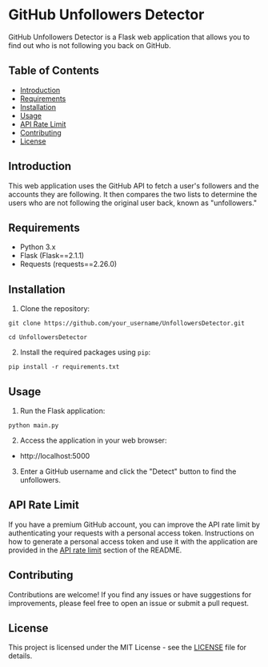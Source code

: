 # GitHub Unfollowers Detector

GitHub Unfollowers Detector is a Flask web application that allows you to find out who is not following you back on GitHub.

## Table of Contents
- [Introduction](#introduction)
- [Requirements](#requirements)
- [Installation](#installation)
- [Usage](#usage)
- [API Rate Limit](#api-rate-limit)
- [Contributing](#contributing)
- [License](#license)

## Introduction

This web application uses the GitHub API to fetch a user's followers and the accounts they are following. It then compares the two lists to determine the users who are not following the original user back, known as "unfollowers."

## Requirements

- Python 3.x
- Flask (Flask==2.1.1)
- Requests (requests==2.26.0)

## Installation

1. Clone the repository:

```git clone https://github.com/your_username/UnfollowersDetector.git```

```cd UnfollowersDetector```

2. Install the required packages using `pip`:

```pip install -r requirements.txt```


## Usage

1. Run the Flask application:

```python main.py```

2. Access the application in your web browser:
- http://localhost:5000


3. Enter a GitHub username and click the "Detect" button to find the unfollowers.

## API Rate Limit

If you have a premium GitHub account, you can improve the API rate limit by authenticating your requests with a personal access token. Instructions on how to generate a personal access token and use it with the application are provided in the [API rate limit](#api-rate-limit) section of the README.

## Contributing

Contributions are welcome! If you find any issues or have suggestions for improvements, please feel free to open an issue or submit a pull request.

## License

This project is licensed under the MIT License - see the [LICENSE](LICENSE) file for details.
